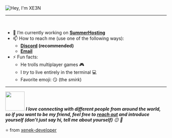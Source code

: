 <img src="https://media.discordapp.net/attachments/1134165530929004585/1206643417459720192/XE3N_PRO.png?ex=65dcc141&is=65ca4c41&hm=05023761a5a43ae3c78856b319679c727afef115cce7c1bf69709a3eadf13d19&=&format=webp&quality=lossless&width=720&height=405" alt="Hey, I'm XE3N" />
<!--
How did I make the fabulous banner?
Well, I did it using canva.com, nothing fancy completely free :)
-->

<hr>


<br/>

- 🔭 I’m currently working on  **[SummerHosting](https://summerhosting.pl)**
- 📫 How to reach me (use one of the following ways):
   - **[Discord](https://discord.gg/DJh7kFmKMW) (recommended)**
   - **[Email](mailto:xenek.developer@gmail.com)**
- ⚡ Fun facts: 
   - He trolls multiplayer games 🎮
   - I *try* to live entirely in the terminal :computer:
   - Favorite emoji: :smirk: (the *smirk*)

<hr>
<img src="https://media.giphy.com/media/LnQjpWaON8nhr21vNW/giphy.gif" width="60"> <em><b>I love connecting with different people from around the world, so if you want to be my friend, feel free to <a href="https://summerhosting.pl">reach out</a> and introduce yourself (don’t just say hi, tell me about yourself)</b> 😊 💜</em>

<!--The End, special thanks to all the wonderful people who made
the GitHub profile readme stats/workflows to make my profile look
fabulously dynamic ❤️-->

:star: from [xenek-developer](https://github.com/xenek-developer)
